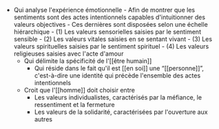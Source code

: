 - Qui analyse l'expérience émotionnelle
      - Afin de montrer que les sentiments sont des actes intentionnels capables d'intuitionner des valeurs objectives
        - Ces dernières sont disposées selon une échelle hiérarchique
          - (1) Les valeurs sensorielles saisies par le sentiment sensible
          - (2) Les valeurs vitales saisies en se sentant vivant
          - (3) Les valeurs spirituelles saisies par le sentiment spirituel
          - (4) Les valeurs religieuses saisies avec l'acte d'amour
    - Qui délimite la spécificité de l'[[être humain]]
      - Qui réside dans le fait qu'il est [[en soi]] une “[[personne]]”, c'est-à-dire une identité qui précède l'ensemble des actes intentionnels
    - Croit que l'[[homme]] doit choisir entre
      - Les valeurs individualistes, caractérisés par la méfiance, le ressentiment et la fermeture
      - Les valeurs de la solidarité, caractérisées par l'ouverture aux autres